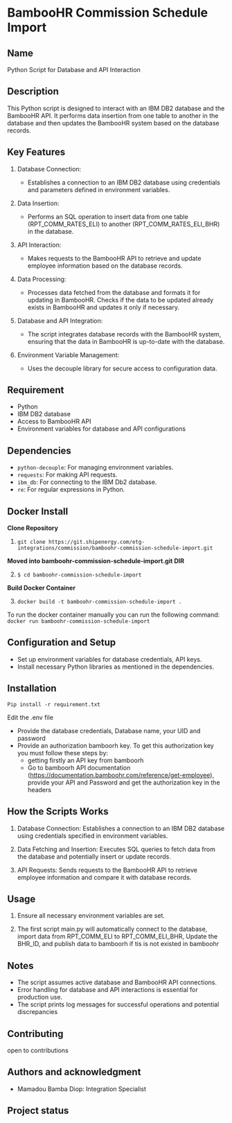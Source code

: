 # BambooHR Commission Schedule Import


## Name
Python Script for Database and API Interaction

## Description
This Python script is designed to interact with an IBM DB2 database and the BambooHR API. It performs data insertion from one table to another in the database and then updates the BambooHR system based on the database records.

## Key Features 

1. Database Connection:

    - Establishes a connection to an IBM DB2 database using credentials and parameters defined in environment variables.

2. Data Insertion:

    - Performs an SQL operation to insert data from one table (RPT_COMM_RATES_ELI) to another (RPT_COMM_RATES_ELI_BHR) in the database.

3.  API Interaction:

    - Makes requests to the BambooHR API to retrieve and update employee information based on the database records.

4. Data Processing:

    - Processes data fetched from the database and formats it for updating in BambooHR. Checks if the data to be updated already exists in BambooHR and updates it only if necessary.

5.  Database and API Integration:

    - The script integrates database records with the BambooHR system, ensuring that the data in BambooHR is up-to-date with the database.

6.  Environment Variable Management: 

    - Uses the decouple library for secure access to configuration data.

## Requirement
- Python
- IBM DB2 database
- Access to BambooHR API
- Environment variables for database and API configurations

## Dependencies 

- `python-decouple`: For managing environment variables.
- `requests`: For making API requests.
- `ibm_db`: For connecting to the IBM Db2 database.
- `re`: For regular expressions in Python.

## Docker Install
**Clone Repository**
1. `git clone https://git.shipenergy.com/etg-integrations/commission/bamboohr-commission-schedule-import.git`

**Moved into bamboohr-commission-schedule-import.git DIR**

2. `$ cd bamboohr-commission-schedule-import`

**Build Docker Container**

3. `docker build -t bamboohr-commission-schedule-import .`


To run the docker container manually you can run the following command:
`docker run bamboohr-commission-schedule-import`

## Configuration and Setup

- Set up environment variables for database credentials, API keys.
- Install necessary Python libraries as mentioned in the dependencies.

## Installation
```
Pip install -r requirement.txt

```
Edit the .env file
-  Provide the database credentials, Database name, your UID and password
-  Provide an authorization bamboorh key. To get this authorization key you must follow these steps by:
    - getting firstly an API key from bamboorh
    - Go to bamboorh API documentation (https://documentation.bamboohr.com/reference/get-employee), provide your API and Password and get the authorization key in the headers

## How the Scripts Works

1. Database Connection: Establishes a connection to an IBM DB2 database using credentials specified in environment variables.

2. Data Fetching and Insertion: Executes SQL queries to fetch data from the database and potentially insert or update records.

3. API Requests: Sends requests to the BambooHR API to retrieve employee information and compare it with database records.


## Usage

1. Ensure all necessary environment variables are set.

2. The first script main.py will automatically connect to the database, import data from RPT_COMM_ELI to RPT_COMM_ELI_BHR, Update the BHR_ID, and publish data to bamboorh if tis is not  existed in bamboohr


## Notes

- The script assumes active database and BambooHR API connections.
- Error handling for database and API interactions is essential for production use.
- The script prints log messages for successful operations and potential discrepancies


## Contributing
open to contributions 

## Authors and acknowledgment
- Mamadou Bamba Diop: Integration Specialist


## Project status

